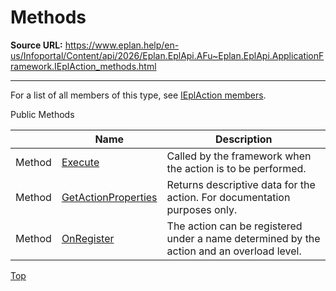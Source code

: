 # Methods

**Source URL:** https://www.eplan.help/en-us/Infoportal/Content/api/2026/Eplan.EplApi.AFu~Eplan.EplApi.ApplicationFramework.IEplAction_methods.html

---

For a list of all members of this type, see [IEplAction members](Eplan.EplApi.AFu~Eplan.EplApi.ApplicationFramework.IEplAction_members.html).

Public Methods

|  | Name | Description |
| --- | --- | --- |
| Method | [Execute](Eplan.EplApi.AFu~Eplan.EplApi.ApplicationFramework.IEplAction~Execute.html) | Called by the framework when the action is to be performed. |
| Method | [GetActionProperties](Eplan.EplApi.AFu~Eplan.EplApi.ApplicationFramework.IEplAction~GetActionProperties.html) | Returns descriptive data for the action. For documentation purposes only. |
| Method | [OnRegister](Eplan.EplApi.AFu~Eplan.EplApi.ApplicationFramework.IEplAction~OnRegister.html) | The action can be registered under a name determined by the action and an overload level. |

[Top](#top)
